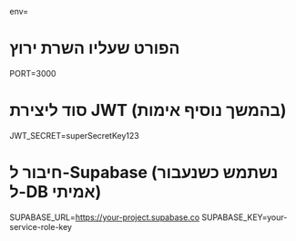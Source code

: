 env=
# הפורט שעליו השרת ירוץ
PORT=3000

# סוד ליצירת JWT (בהמשך נוסיף אימות)
JWT_SECRET=superSecretKey123

# חיבור ל-Supabase (נשתמש כשנעבור ל-DB אמיתי)
SUPABASE_URL=https://your-project.supabase.co
SUPABASE_KEY=your-service-role-key
